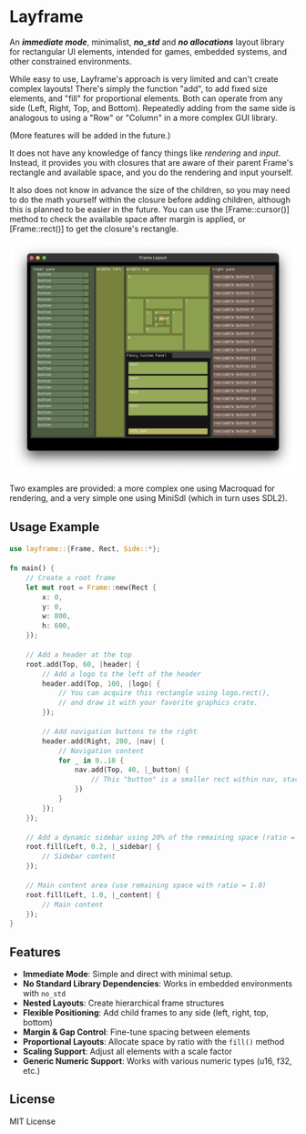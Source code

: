 # Layframe

An **_immediate mode_**, minimalist, **_no_std_** and **_no allocations_** layout library for rectangular UI elements, intended for games, embedded systems, and other constrained environments.

While easy to use, Layframe's approach is very limited and can't create complex layouts! There's simply the function "add", to add fixed size elements, and "fill" for proportional elements. Both can operate from any side (Left, Right, Top, and Bottom). Repeatedly adding from the same side is analogous to using a "Row" or "Column" in a more complex GUI library.

(More features will be added in the future.)

It does not have any knowledge of fancy things like *rendering* and *input*. Instead, it provides you with closures that are aware of their parent Frame's rectangle and available space, and you do the rendering and input yourself.

It also does not know in advance the size of the children, so you may need to do the math yourself within the closure before adding children, although this is planned to be easier in the future. You can use the [Frame::cursor()] method to check the available space after margin is applied, or [Frame::rect()] to get the closure's rectangle.

![LayframeScreenshot](screenshots/screenshot.png)

Two examples are provided: a more complex one using Macroquad for rendering, and a very simple one using MiniSdl (which in turn uses SDL2).

## Usage Example

```rust
use layframe::{Frame, Rect, Side::*};

fn main() {
    // Create a root frame
    let mut root = Frame::new(Rect {
        x: 0,
        y: 0,
        w: 800,
        h: 600,
    });

    // Add a header at the top
    root.add(Top, 60, |header| {
        // Add a logo to the left of the header
        header.add(Top, 100, |logo| {
            // You can acquire this rectangle using logo.rect(),
            // and draw it with your favorite graphics crate.
        });

        // Add navigation buttons to the right
        header.add(Right, 200, |nav| {
            // Navigation content
            for _ in 0..10 {
                nav.add(Top, 40, |_button| {
                    // This "button" is a smaller rect within nav, stacked from the top
                })
            }
        });
    });

    // Add a dynamic sidebar using 20% of the remaining space (ratio = 0.2)
    root.fill(Left, 0.2, |_sidebar| {
        // Sidebar content
    });

    // Main content area (use remaining space with ratio = 1.0)
    root.fill(Left, 1.0, |_content| {
        // Main content
    });
}
```

## Features

- **Immediate Mode**: Simple and direct with minimal setup.
- **No Standard Library Dependencies**: Works in embedded environments with `no_std`
- **Nested Layouts**: Create hierarchical frame structures
- **Flexible Positioning**: Add child frames to any side (left, right, top, bottom)
- **Margin & Gap Control**: Fine-tune spacing between elements
- **Proportional Layouts**: Allocate space by ratio with the `fill()` method
- **Scaling Support**: Adjust all elements with a scale factor
- **Generic Numeric Support**: Works with various numeric types (u16, f32, etc.)

## License

MIT License
